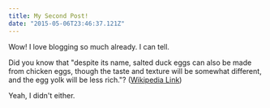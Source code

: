 ```yaml
---
title: My Second Post!
date: "2015-05-06T23:46:37.121Z"
---
```


Wow! I love blogging so much already. I can tell.

Did you know that "despite its name, salted duck eggs can also be made from
chicken eggs, though the taste and texture will be somewhat different, and the
egg yolk will be less rich."?
([Wikipedia Link](https://en.wikipedia.org/wiki/Salted_duck_egg))

Yeah, I didn't either.
